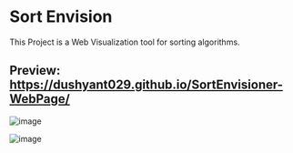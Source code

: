 # Sort Envision

This Project is a Web Visualization tool for sorting algorithms.

## Preview: https://dushyant029.github.io/SortEnvisioner-WebPage/

![image](https://user-images.githubusercontent.com/55031190/103013172-b6263180-4562-11eb-91ca-a676357bafb3.png)

![image](https://user-images.githubusercontent.com/55031190/103013121-a27acb00-4562-11eb-8d30-a979a45f3a70.png)


